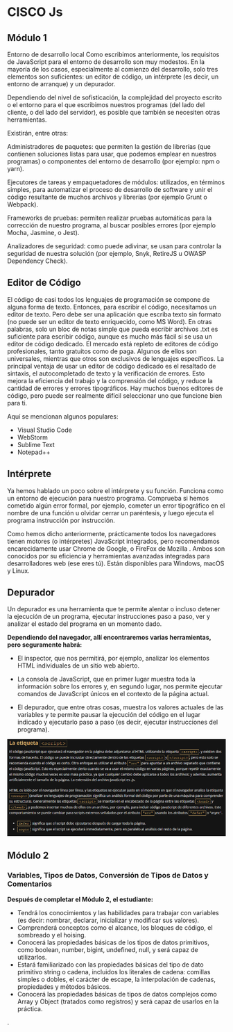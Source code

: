 # CISCO Js 
## Módulo 1 

Entorno de desarrollo local
Como escribimos anteriormente, los requisitos de JavaScript para el entorno de desarrollo son muy modestos. 
En la mayoría de los casos, especialmente al comienzo del desarrollo, solo tres elementos son suficientes: un editor de 
código, un intérprete (es decir, un entorno de arranque) y un depurador.

Dependiendo del nivel de sofisticación, la complejidad del proyecto escrito o el entorno para el que escribimos nuestros 
programas (del lado del cliente, o del lado del servidor), es posible que también se necesiten otras herramientas.

Existirán, entre otras:

Administradores de paquetes: que permiten la gestión de librerías (que contienen soluciones listas para usar, que 
podemos emplear en nuestros programas) o componentes del entorno de desarrollo (por ejemplo: npm o yarn).

Ejecutores de tareas y empaquetadores de módulos: utilizados, en términos simples, para automatizar el proceso de 
desarrollo de software y unir el código resultante de muchos archivos y librerías (por ejemplo Grunt o Webpack).

Frameworks de pruebas: permiten realizar pruebas automáticas para la corrección de nuestro programa, al buscar posibles 
errores (por ejemplo Mocha, Jasmine, o Jest).

Analizadores de seguridad: como puede adivinar, se usan para controlar la seguridad de nuestra solución (por ejemplo, 
Snyk, RetireJS u OWASP Dependency Check).

## Editor de Código
El código de casi todos los lenguajes de programación se compone de alguna forma de texto. Entonces, para escribir el 
código, necesitamos un editor de texto. Pero debe ser una aplicación que escriba texto sin formato (no puede ser un 
editor de texto enriquecido, como MS Word). En otras palabras, solo un bloc de notas simple que pueda escribir archivos
.txt es suficiente para escribir código, aunque es mucho más fácil si se usa un editor de código dedicado. El mercado
está repleto de editores de código profesionales, tanto gratuitos como de paga. Algunos de ellos son universales, 
mientras que otros son exclusivos de lenguajes específicos. La principal ventaja de usar un editor de código dedicado 
es el resaltado de sintaxis, el autocompletado de texto y la verificación de errores. Esto mejora la eficiencia del 
trabajo y la comprensión del código, y reduce la cantidad de errores y errores tipográficos. Hay muchos buenos editores
de código, pero puede ser realmente difícil seleccionar uno que funcione bien para ti.

Aquí se mencionan algunos populares:
* Visual Studio Code
* WebStorm
* Sublime Text
* Notepad++

## Intérprete
Ya hemos hablado un poco sobre el intérprete y su función. Funciona como un entorno de ejecución para nuestro programa. 
Comprueba si hemos cometido algún error formal, por ejemplo, cometer un error tipográfico en el nombre de una función 
u olvidar cerrar un paréntesis, y luego ejecuta el programa instrucción por instrucción.

Como hemos dicho anteriormente, prácticamente todos los navegadores tienen motores (o intérpretes) JavaScript 
integrados, pero recomendamos encarecidamente usar Chrome de Google, o FireFox de Mozilla . Ambos son conocidos por su 
eficiencia y herramientas avanzadas integradas para desarrolladores web (ese eres tú). Están disponibles para Windows,
macOS y Linux.

## Depurador
Un depurador es una herramienta que te permite alentar o incluso detener la ejecución de un programa, ejecutar 
instrucciones paso a paso, ver y analizar el estado del programa en un momento dado.

**Dependiendo del navegador, allí encontraremos varias herramientas, pero seguramente habrá:**

* El inspector, que nos permitirá, por ejemplo, analizar los elementos HTML individuales de un sitio web abierto.

* La consola de JavaScript, que en primer lugar muestra toda la información sobre los errores y, en segundo lugar, nos 
permite ejecutar comandos de JavaScript únicos en el contexto de la página actual.

* El depurador, que entre otras cosas, muestra los valores actuales de las variables y te permite pausar la ejecución del 
código en el lugar indicado y ejecutarlo paso a paso (es decir, ejecutar instrucciones del programa).

![img.png](img.png)

## Módulo 2 

### Variables, Tipos de Datos, Conversión de Tipos de Datos y Comentarios

**Después de completar el Módulo 2, el estudiante:**

* Tendrá los conocimientos y las habilidades para trabajar con variables (es decir: nombrar, declarar, inicializar 
y modificar sus valores).
* Comprenderá conceptos como el alcance, los bloques de código, el sombreado y el hoising.
* Conocerá las propiedades básicas de los tipos de datos primitivos, como boolean, number, bigint, undefined, null, 
y será capaz de utilizarlos.
* Estará familiarizado con las propiedades básicas del tipo de dato primitivo string o cadena, incluidos los literales de 
cadena: comillas simples o dobles, el carácter de escape, la interpolación de cadenas, propiedades y métodos básicos.
* Conocerá las propiedades básicas de tipos de datos complejos como Array y Object (tratados como registros) y será capaz
de usarlos en la práctica.










.